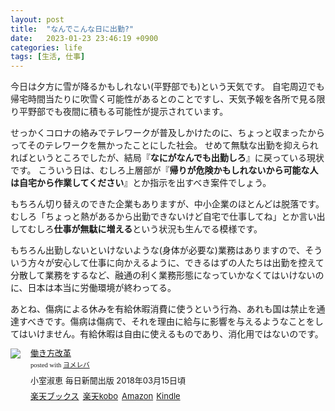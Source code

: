 ```yaml
---
layout: post
title:  "なんでこんな日に出勤?"
date:   2023-01-23 23:46:19 +0900
categories: life
tags: [生活, 仕事]
---
```

今日は夕方に雪が降るかもしれない(平野部でも)という天気です。
自宅周辺でも帰宅時間当たりに吹雪く可能性があるとのことですし、天気予報を各所で見る限り平野部でも夜間に積もる可能性が提示されています。

せっかくコロナの絡みでテレワークが普及しかけたのに、ちょっと収まったからってそのテレワークを無かったことにした社会。
せめて無駄な出勤を抑えられればというところでしたが、結局『**なにがなんでも出勤しろ**』に戻っている現状です。
こういう日は、むしろ上層部が『**帰りが危険かもしれないから可能な人は自宅から作業してください**』とか指示を出すべき案件でしょう。

もちろん切り替えのできた企業もありますが、中小企業のほとんどは脱落です。
むしろ「ちょっと熱があるから出勤できないけど自宅で仕事してね」とか言い出してむしろ**仕事が無駄に増える**という状況も生んでる模様です。

もちろん出勤しないといけないような(身体が必要な)業務はありますので、そういう方々が安心して仕事に向かえるように、できるはずの人たちは出勤を控えて分散して業務をするなど、融通の利く業務形態になっていかなくてはいけないのに、日本は本当に労働環境が終わってる。

あとね、傷病による休みを有給休暇消費に使うという行為、あれも国は禁止を通達すべきです。傷病は傷病で、それを理由に給与に影響を与えるようなことをしてはいけません。有給休暇は自由に使えるものであり、消化用ではないのです。

<div class="booklink-box" style="text-align:left;padding-bottom:20px;font-size:small;zoom: 1;overflow: hidden;"><div class="booklink-image" style="float:left;margin:0 15px 10px 0;"><a href="//af.moshimo.com/af/c/click?a_id=1175594&p_id=56&pc_id=56&pl_id=637&s_v=b5Rz2P0601xu&url=http%3A%2F%2Fbooks.rakuten.co.jp%2Frb%2F15349183%2F" target="_blank" rel="nofollow" ><img src="https://thumbnail.image.rakuten.co.jp/@0_mall/book/cabinet/5088/9784620325088.jpg?_ex=200x200" style="border: none;" /></a><img src="//i.moshimo.com/af/i/impression?a_id=1175594&p_id=56&pc_id=56&pl_id=637" width="1" height="1" style="border:none;"></div><div class="booklink-info" style="line-height:120%;zoom: 1;overflow: hidden;"><div class="booklink-name" style="margin-bottom:10px;line-height:120%"><a href="//af.moshimo.com/af/c/click?a_id=1175594&p_id=56&pc_id=56&pl_id=637&s_v=b5Rz2P0601xu&url=http%3A%2F%2Fbooks.rakuten.co.jp%2Frb%2F15349183%2F" target="_blank" rel="nofollow" >働き方改革</a><img src="//i.moshimo.com/af/i/impression?a_id=1175594&p_id=56&pc_id=56&pl_id=637" width="1" height="1" style="border:none;"><div class="booklink-powered-date" style="font-size:8pt;margin-top:5px;font-family:verdana;line-height:120%">posted with <a href="https://yomereba.com" rel="nofollow" target="_blank">ヨメレバ</a></div></div><div class="booklink-detail" style="margin-bottom:5px;">小室淑恵 毎日新聞出版 2018年03月15日頃    </div><div class="booklink-link2" style="margin-top:10px;"><div class="shoplinkrakuten" style="display:inline;margin-right:5px"><a href="//af.moshimo.com/af/c/click?a_id=1175594&p_id=56&pc_id=56&pl_id=637&s_v=b5Rz2P0601xu&url=http%3A%2F%2Fbooks.rakuten.co.jp%2Frb%2F15349183%2F" target="_blank" rel="nofollow" >楽天ブックス</a><img src="//i.moshimo.com/af/i/impression?a_id=1175594&p_id=56&pc_id=56&pl_id=637" width="1" height="1" style="border:none;"></div><div class="shoplinkrakukobo" style="display:inline;margin-right:5px"><a href="//af.moshimo.com/af/c/click?a_id=1175594&p_id=56&pc_id=56&pl_id=637&s_v=b5Rz2P0601xu&url=https%3A%2F%2Fbooks.rakuten.co.jp%2Frk%2Fe3768d99292a34a1946b9f67c6e4cf32%2F" target="_blank" rel="nofollow" >楽天kobo</a><img src="//i.moshimo.com/af/i/impression?a_id=1175594&p_id=56&pc_id=56&pl_id=637" width="1" height="1" style="border:none;"></div><div class="shoplinkamazon" style="display:inline;margin-right:5px"><a href="//af.moshimo.com/af/c/click?a_id=920708&p_id=170&pc_id=185&pl_id=4062&s_v=b5Rz2P0601xu&url=https%3A%2F%2Fwww.amazon.co.jp%2Fexec%2Fobidos%2FASIN%2F4620325082" target="_blank" rel="nofollow" >Amazon</a></div><div class="shoplinkkindle" style="display:inline;margin-right:5px"><a href="//af.moshimo.com/af/c/click?a_id=920708&p_id=170&pc_id=185&pl_id=4062&s_v=b5Rz2P0601xu&url=https%3A%2F%2Fwww.amazon.co.jp%2Fgp%2Fsearch%3Fkeywords%3D%25E5%2583%258D%25E3%2581%258D%25E6%2596%25B9%25E6%2594%25B9%25E9%259D%25A9%26__mk_ja_JP%3D%2583J%2583%255E%2583J%2583i%26url%3Dnode%253D2275256051" target="_blank" rel="nofollow" >Kindle</a></div>                              	  	  	  	  	</div></div><div class="booklink-footer" style="clear: left"></div></div>
